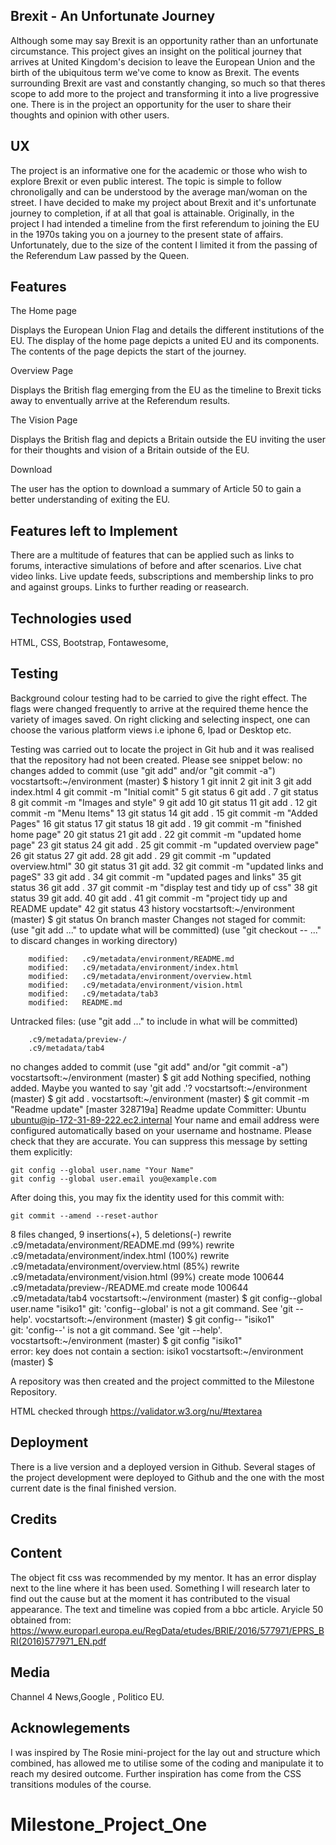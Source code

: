 ## Brexit - An Unfortunate Journey

Although some may say Brexit is an opportunity rather than an unfortunate circumstance. This project gives an insight on the political journey that arrives at United Kingdom's decision to leave the European Union and the birth of the ubiquitous term we've come to know as Brexit. 
The events surrounding Brexit are vast and constantly changing, so much so that theres scope to add more to the project and transforming it into a live progressive one. There is in the project an opportunity for the user to share their thoughts and opinion with other users. 

## UX

The project is an informative one for the academic or those who wish to explore Brexit or even public interest. The topic is simple to follow chronoligally
and can be understood by the average man/woman on the street. I have decided to make my project about Brexit and it's unfortunate journey to completion, if at all that goal is attainable. 
Originally, in the project I had intended a timeline from the first referendum to joining the EU in the 1970s taking you on a journey to the present state of affairs. Unfortunately, due to the size of the content I limited it from  the passing of the Referendum Law passed by the Queen.

## Features

The Home page

Displays the European Union Flag and details the different institutions of the EU. The display of the home page depicts a united  EU and its components. The contents of the page depicts the start of the journey.

Overview Page

Displays the British flag emerging from the EU as the timeline to Brexit ticks away to enventually arrive at the Referendum results.

The Vision Page

Displays the British flag and depicts a Britain outside the EU inviting the user for their thoughts and vision of a Britain outside of the EU.


Download

The user has the option to download a summary of Article 50 to gain a better understanding of exiting the EU.              

## Features left to Implement

There are a multitude of features that can be applied such as links to forums, interactive simulations of before and after scenarios. Live chat video links. Live update feeds, subscriptions and membership links to pro and against groups. Links to further reading or reasearch.

## Technologies used

HTML,
CSS,
Bootstrap,
Fontawesome,

## Testing

Background colour testing had to be carried to give the right effect. The flags were changed frequently to arrive at the required theme hence the variety of images saved.
On right clicking and selecting inspect, one can choose the various platform views i.e iphone 6, Ipad or Desktop etc.

Testing was carried out to locate the project in Git hub and it was realised that the repository had not been created. Please see snippet below:
no changes added to commit (use "git add" and/or "git commit -a")
vocstartsoft:~/environment (master) $ history
    1  git innit
    2  git init
    3  git add index.html
    4  git commit -m "Initial comit"
    5  git status
    6  git add .
    7  git status
    8  git commit -m "Images and style"
    9  git add
   10  git status
   11  git add .
   12  git commit -m "Menu Items"
   13  git status
   14  git add .
   15  git commit -m "Added Pages"
   16  git status
   17  git status
   18  git add .
   19  git commit -m "finished home page"
   20  git status
   21  git add .
   22  git commit -m "updated home page"
   23  git status
   24  git add .
   25  git commit -m "updated overview page"
   26  git status
   27  git add.
   28  git add .
   29  git commit -m "updated overview.html"
   30  git status
   31  git add.
   32  git commit -m "updated links and pageS"
   33  git add .
   34  git commit -m "updated pages and links"
   35  git status
   36  git add .
   37  git commit -m "display test and tidy up of css"
   38  git status
   39  git add.
   40  git add .
   41  git commit -m "project tidy up and README update"
   42  git status
   43  history
vocstartsoft:~/environment (master) $ git status
On branch master
Changes not staged for commit:
  (use "git add <file>..." to update what will be committed)
  (use "git checkout -- <file>..." to discard changes in working directory)

        modified:   .c9/metadata/environment/README.md
        modified:   .c9/metadata/environment/index.html
        modified:   .c9/metadata/environment/overview.html
        modified:   .c9/metadata/environment/vision.html
        modified:   .c9/metadata/tab3
        modified:   README.md

Untracked files:
  (use "git add <file>..." to include in what will be committed)

        .c9/metadata/preview-/
        .c9/metadata/tab4

no changes added to commit (use "git add" and/or "git commit -a")
vocstartsoft:~/environment (master) $ git add
Nothing specified, nothing added.
Maybe you wanted to say 'git add .'?
vocstartsoft:~/environment (master) $ git add .
vocstartsoft:~/environment (master) $  git commit -m "Readme update"
[master 328719a] Readme update
 Committer: Ubuntu <ubuntu@ip-172-31-89-222.ec2.internal>
Your name and email address were configured automatically based
on your username and hostname. Please check that they are accurate.
You can suppress this message by setting them explicitly:

    git config --global user.name "Your Name"
    git config --global user.email you@example.com

After doing this, you may fix the identity used for this commit with:

    git commit --amend --reset-author

 8 files changed, 9 insertions(+), 5 deletions(-)
 rewrite .c9/metadata/environment/README.md (99%)
 rewrite .c9/metadata/environment/index.html (100%)
 rewrite .c9/metadata/environment/overview.html (85%)
 rewrite .c9/metadata/environment/vision.html (99%)
 create mode 100644 .c9/metadata/preview-/README.md
 create mode 100644 .c9/metadata/tab4
vocstartsoft:~/environment (master) $ git config--global user.name "isiko1"
git: 'config--global' is not a git command. See 'git --help'.
vocstartsoft:~/environment (master) $ git config-- "isiko1"                 
git: 'config--' is not a git command. See 'git --help'.
vocstartsoft:~/environment (master) $ git config  "isiko1"                  
error: key does not contain a section: isiko1
vocstartsoft:~/environment (master) $ 

A repository was then created and the project committed to the Milestone Repository.

HTML checked through https://validator.w3.org/nu/#textarea

## Deployment

There is a live version and a deployed version in Github. Several stages of the project development were deployed to Github and the one with the most current date is the final finished version.

## Credits

## Content
The object fit css was recommended by my mentor. It has an error display next to the line where it has been used.  Something I will research later to find out the cause but at the moment it has contributed to the visual appearance.
The text and timeline was copied from a bbc article.
Aryicle 50 obtained from: https://www.europarl.europa.eu/RegData/etudes/BRIE/2016/577971/EPRS_BRI(2016)577971_EN.pdf

## Media

Channel 4 News,Google , Politico EU.



## Acknowlegements

I was inspired by The Rosie mini-project for the lay out and structure which combined, has allowed me to utilise some of the coding and manipulate it to reach my desired outcome. Further inspiration has come from the CSS transitions modules of the course.

# Milestone_Project_One
